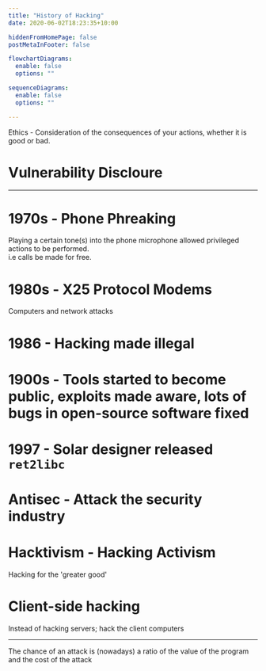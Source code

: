 ```yaml
---
title: "History of Hacking"
date: 2020-06-02T18:23:35+10:00

hiddenFromHomePage: false
postMetaInFooter: false

flowchartDiagrams:
  enable: false
  options: ""

sequenceDiagrams: 
  enable: false
  options: ""

---
```


Ethics - Consideration of the consequences of your actions, whether it is good or bad.

# Vulnerability Discloure

---

# 1970s - Phone Phreaking

Playing a certain tone(s) into the phone microphone allowed privileged actions to be performed.  
i.e calls be made for free.

# 1980s - X25 Protocol Modems

Computers and network attacks

# 1986 - Hacking made illegal

# 1900s - Tools started to become public, exploits made aware, lots of bugs in open-source software fixed

# 1997 - Solar designer released `ret2libc`

# Antisec - Attack the security industry

# Hacktivism - Hacking Activism

Hacking for the 'greater good'

# Client-side hacking

Instead of hacking servers; hack the client computers

---

The chance of an attack is (nowadays) a ratio of the value of the program and the cost of the attack